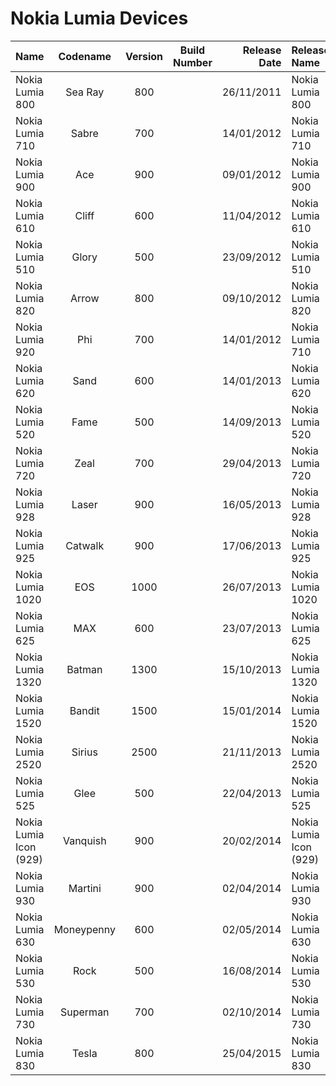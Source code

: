 # **Nokia Lumia Devices**

| Name                                                   | Codename          | Version | Build Number      | Release Date | Release Name                                             |
| :----------------------------------------------------- | :---------------: | :-----: | :---------------: | -----------: | :------------------------------------------------------- |
| Nokia Lumia 800                                        | Sea Ray           | 800     |                   |  26/11/2011  | Nokia Lumia 800                                          |
| Nokia Lumia 710                                        | Sabre             | 700     |                   |  14/01/2012  | Nokia Lumia 710                                          |
| Nokia Lumia 900                                        | Ace               | 900     |                   |  09/01/2012  | Nokia Lumia 900                                          |
| Nokia Lumia 610                                        | Cliff             | 600     |                   |  11/04/2012  | Nokia Lumia 610                                          |
| Nokia Lumia 510                                        | Glory             | 500     |                   |  23/09/2012  | Nokia Lumia 510                                          |
| Nokia Lumia 820                                        | Arrow             | 800     |                   |  09/10/2012  | Nokia Lumia 820                                          |
| Nokia Lumia 920                                        | Phi               | 700     |                   |  14/01/2012  | Nokia Lumia 710                                          |
| Nokia Lumia 620                                        | Sand              | 600     |                   |  14/01/2013  | Nokia Lumia 620                                          |
| Nokia Lumia 520                                        | Fame              | 500     |                   |  14/09/2013  | Nokia Lumia 520                                          |
| Nokia Lumia 720                                        | Zeal              | 700     |                   |  29/04/2013  | Nokia Lumia 720                                          |
| Nokia Lumia 928                                        | Laser             | 900     |                   |  16/05/2013  | Nokia Lumia 928                                          |
| Nokia Lumia 925                                        | Catwalk           | 900     |                   |  17/06/2013  | Nokia Lumia 925                                          |
| Nokia Lumia 1020                                       | EOS               | 1000    |                   |  26/07/2013  | Nokia Lumia 1020                                         |
| Nokia Lumia 625                                        | MAX               | 600     |                   |  23/07/2013  | Nokia Lumia 625                                          |
| Nokia Lumia 1320                                       | Batman            | 1300    |                   |  15/10/2013  | Nokia Lumia 1320                                         |
| Nokia Lumia 1520                                       | Bandit            | 1500    |                   |  15/01/2014  | Nokia Lumia 1520                                         |
| Nokia Lumia 2520                                       | Sirius            | 2500    |                   |  21/11/2013  | Nokia Lumia 2520                                         |
| Nokia Lumia 525                                        | Glee              | 500     |                   |  22/04/2013  | Nokia Lumia 525                                          |
| Nokia Lumia Icon (929)                                 | Vanquish          | 900     |                   |  20/02/2014  | Nokia Lumia Icon (929)                                   |
| Nokia Lumia 930                                        | Martini           | 900     |                   |  02/04/2014  | Nokia Lumia 930                                          |
| Nokia Lumia 630                                        | Moneypenny        | 600     |                   |  02/05/2014  | Nokia Lumia 630                                          |
| Nokia Lumia 530                                        | Rock              | 500     |                   |  16/08/2014  | Nokia Lumia 530                                          |
| Nokia Lumia 730                                        | Superman          | 700     |                   |  02/10/2014  | Nokia Lumia 730                                          |
| Nokia Lumia 830                                        | Tesla             | 800     |                   |  25/04/2015  | Nokia Lumia 830                                          |